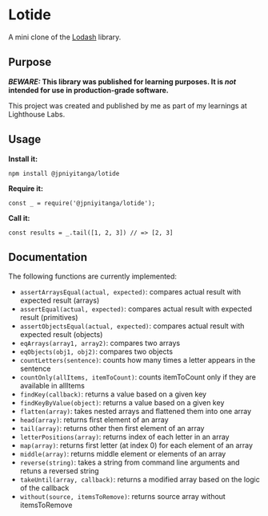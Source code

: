 # Lotide

A mini clone of the [Lodash](https://lodash.com) library.

## Purpose

**_BEWARE:_ This library was published for learning purposes. It is _not_ intended for use in production-grade software.**

This project was created and published by me as part of my learnings at Lighthouse Labs. 

## Usage

**Install it:**

`npm install @jpniyitanga/lotide`

**Require it:**

`const _ = require('@jpniyitanga/lotide');`

**Call it:**

`const results = _.tail([1, 2, 3]) // => [2, 3]`

## Documentation

The following functions are currently implemented:

* `assertArraysEqual(actual, expected)`: compares actual result with expected result (arrays)
* `assertEqual(actual, expected)`: compares actual result with expected result (primitives)
* `assertObjectsEqual(actual, expected)`: compares actual result with expected result (objects)
* `eqArrays(array1, array2)`: compares two arrays
* `eqObjects(obj1, obj2)`: compares two objects
* `countLetters(sentence)`: counts how many times a letter appears in the sentence
* `countOnly(allItems, itemToCount)`: counts itemToCount only if they are available in allItems
* `findKey(callback)`: returns a value based on a given key
* `findKeyByValue(object)`: returns a value based on a given key
* `flatten(array)`: takes nested arrays and flattened them into one array
* `head(array)`: returns first element of an array
* `tail(array)`: returns other then first element of an array
* `letterPositions(array)`: returns index of each letter in an array
* `map(array)`: returns first letter (at index 0) for each element of an array
* `middle(array)`: returns middle element or elements of an array
* `reverse(string)`: takes a string from command line arguments and retuns a reversed string
* `takeUntil(array, callback)`: returns a modified array based on the logic of the callback
* `without(source, itemsToRemove)`: returns source array without itemsToRemove





